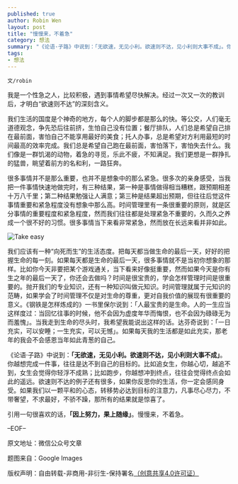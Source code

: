 ```yaml
---
published: true
author: Robin Wen
layout: post
title: "慢慢来，不着急"
category: 想法
summary: "《论语·子路》中说到：「无欲速，无见小利。欲速则不达，见小利则大事不成」。你越想完成一件事，往往是达不到自己的目标的。比如追女生，你越心切，越追不到，女生会觉得你轻浮不成熟；比如跑步，你越想冲到终点，往往会觉得终点会如此的遥远。欲速则不达的例子还有很多，如果你反思你的生活，你一定会感同身受。如果我们以一颗平和的心态，转移势必达到目标的注意力，凡事尽心尽力，不带奢望，不求最好，不骄不躁，那所有的结果就是惊喜了。"
tags: 
- 想法
---
```


`文/robin`

我是一个性急之人，比较积极，遇到事情希望尽快解决。经过一次又一次的教训后，才明白“欲速则不达”的深刻含义。

我们生活的国度是个神奇的地方，每个人的脚步都是那么的快。等公交，人们毫无道德观念，争先恐后往前挤，生怕自己没有位置；餐厅排队，人们总是希望自己排在最前面，害怕自己不能享用最好的美食；托人办事，总是希望对方利用最短的时间最高的效率完成。我们总是希望自己跑在最前面，害怕落下，害怕失去什么。我们像是一群饥渴的动物，着急的寻觅，乐此不疲，不知满足。我们更想是一群挣扎的猛兽，眺望着前方的名和利，一路狂奔。

很多事情并不是那么重要，也并不是想象中的那么紧急。很多次的亲身感受，当我把一件事情快速地做完时，有三种结果，第一种是事情做得相当糟糕，跟预期相差十万八千里；第二种结果勉强让人满意；第三种是结果超出预期，但往往后觉这件事情重要和紧急程度没有想象中那么高。时间管理里有一条很重要的原则，就是区分事情的重要程度和紧急程度，然而我们往往都是处理紧急不重要的，久而久之养成一个很不好的习惯。很多事情当下来看非常紧急，然而放在长远来看并非如此。

![Take easy](https://cdn.dbarobin.com/P5m4SR7.jpg)

我们应该有一种“向死而生”的生活态度。把每天都当做生命的最后一天，好好的把握生命的每一刻。如果每天都是生命的最后一天，很多事情就不是当初你想象的那样。比如你今天非要把某个游戏通关，当下看来好像挺重要，然而如果今天是你有生之年的最后一天了，你还会去做吗？时间是很宝贵的，学会怎样管理时间是很重要的。抛开我们的专业知识，还有一种知识叫做元知识。时间管理就属于元知识的范畴，如果学会了时间管理不仅是对生命的尊重，更对自我价值的展现有很重要的意义。《钢铁是怎样炼成的》一书里保尔说到：「人最宝贵的是生命。人的一生应当这样度过：当回忆往事的时候，他不会因为虚度年华而悔恨，也不会因为碌碌无为而羞愧」。当我走到生命的尽头时，我希望我能说出这样的话。达芬奇说到：「一日充实，可以安睡；一生充实，可以无憾」。如果每天我的生活都是如此充实，那老年的我会不会感恩当年如此青葱的自己。

《论语·子路》中说到：**「无欲速，无见小利。欲速则不达，见小利则大事不成」**。你越想完成一件事，往往是达不到自己的目标的。比如追女生，你越心切，越追不到，女生会觉得你轻浮不成熟；比如跑步，你越想冲到终点，往往会觉得终点会如此的遥远。欲速则不达的例子还有很多，如果你反思你的生活，你一定会感同身受。如果我们以一颗平和的心态，转移势必达到目标的注意力，凡事尽心尽力，不带奢望，不求最好，不骄不躁，那所有的结果就是惊喜了。

引用一句很喜欢的话，**「因上努力，果上随缘」**。慢慢来，不着急。

–EOF–

原文地址：微信公众号文章

题图来自：Google Images

版权声明：自由转载-非商用-非衍生-保持署名<a href="http://creativecommons.org/licenses/by-nc-nd/4.0/deed.zh" target="_blank">（创意共享4.0许可证）</a>
